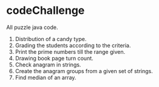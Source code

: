 # codeChallenge
All puzzle java code.
1. Distribution of a candy type.
2. Grading the students according to the criteria.
3. Print the prime numbers till the range given.
4. Drawing book page turn count.
5. Check anagram in strings.
6. Create the anagram groups from a given set of strings.
7. Find median of an array.